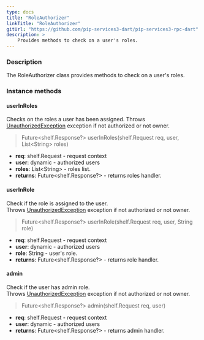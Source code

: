 ```yaml
---
type: docs
title: "RoleAuthorizer"
linkTitle: "RoleAuthorizer"
gitUrl: "https://github.com/pip-services3-dart/pip-services3-rpc-dart"
description: >
    Provides methods to check on a user's roles.
---
```


### Description

The RoleAuthorizer class provides methods to check on a user's roles.

### Instance methods

#### userInRoles
Checks on the roles a user has been assigned.
Throws [UnauthorizedException](../../../commons/errors/unauthorized_exception) exception if not authorized or not owner.

> Future\<shelf.Response?\> userInRoles(shelf.Request req, user, List\<String\> roles)

- **req**: shelf.Request - request context
- **user**: dynamic - authorized users
- **roles**: List\<String\> - roles list.
- **returns**: Future\<shelf.Response?\> - returns roles handler.

#### userInRole
Check if the role is assigned to the user.  
Throws [UnauthorizedException](../../../commons/errors/unauthorized_exception) exception if not authorized or not owner.

> Future\<shelf.Response?\> userInRole(shelf.Request req, user, String role)

- **req**: shelf.Request - request context
- **user**: dynamic - authorized users
- **role**: String - user's role.
- **returns**: Future\<shelf.Response?\> - returns role handler.


#### admin
Check if the user has admin role.  
Throws [UnauthorizedException](../../../commons/errors/unauthorized_exception) exception if not authorized or not owner.

> Future\<shelf.Response?\> admin(shelf.Request req, user)

- **req**: shelf.Request - request context
- **user**: dynamic - authorized users
- **returns**: Future\<shelf.Response?\> - returns admin handler.
